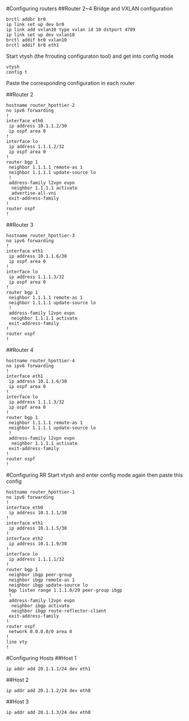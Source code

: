 #Configuring routers
##Router 2~4
Bridge and VXLAN configuration
```
brctl addbr br0
ip link set up dev br0
ip link add vxlan10 type vxlan id 10 dstport 4789
ip link set up dev vxlan10
brctl addif br0 vxlan10
brctl addif br0 eth1
```

Start vtysh (the frrouting configuraton tool) and get into config mode
```
vtysh
config t
```
Paste the corresponding configuration in each router

##Router 2
```
hostname router_hpottier-2
no ipv6 forwarding
!
interface eth0
 ip address 10.1.1.2/30
 ip ospf area 0
!
interface lo
 ip address 1.1.1.2/32
 ip ospf area 0
!
router bgp 1
 neighbor 1.1.1.1 remote-as 1
 neighbor 1.1.1.1 update-source lo
 !
 address-family l2vpn evpn
  neighbor 1.1.1.1 activate
  advertise-all-vni
 exit-address-family
!
router ospf
!
```

##Router 3
```
hostname router_hpottier-3
no ipv6 forwarding
!
interface eth1
 ip address 10.1.1.6/30
 ip ospf area 0
!
interface lo
 ip address 1.1.1.3/32
 ip ospf area 0
!
router bgp 1
 neighbor 1.1.1.1 remote-as 1
 neighbor 1.1.1.1 update-source lo
 !
 address-family l2vpn evpn
  neighbor 1.1.1.1 activate
 exit-address-family
!
router ospf
!
```

##Router 4
```
hostname router_hpottier-4
no ipv6 forwarding
!
interface eth1
 ip address 10.1.1.6/30
 ip ospf area 0
!
interface lo
 ip address 1.1.1.3/32
 ip ospf area 0
!
router bgp 1
 neighbor 1.1.1.1 remote-as 1
 neighbor 1.1.1.1 update-source lo
 !
 address-family l2vpn evpn
  neighbor 1.1.1.1 activate
 exit-address-family
!
router ospf
!
```

#Configuring RR
Start vtysh and enter config mode again then paste this config
```
hostname router_hpottier-1
no ipv6 forwarding
!
interface eth0
 ip address 10.1.1.1/30
!
interface eth1
 ip address 10.1.1.5/30
!
interface eth2
 ip address 10.1.1.9/30
!
interface lo
 ip address 1.1.1.1/32
!
router bgp 1
 neighbor ibgp peer-group
 neighbor ibgp remote-as 1
 neighbor ibgp update-source lo
 bgp listen range 1.1.1.0/29 peer-group ibgp
 !
 address-family l2vpn evpn
  neighbor ibgp activate
  neighbor ibgp route-reflector-client
 exit-address-family
!
router ospf
 network 0.0.0.0/0 area 0
!
line vty
!
```

#Configuring Hosts
##Host 1
```
ip addr add 20.1.1.1/24 dev eth1
```
##Host 2
```
ip addr add 20.1.1.2/24 dev eth0
```
##Host 3
```
ip addr add 20.1.1.3/24 dev eth0
```
